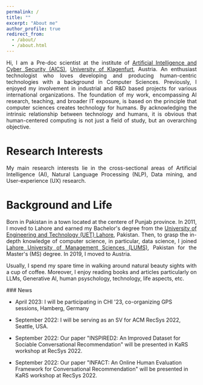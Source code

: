```yaml
---
permalink: /
title: ""
excerpt: "About me"
author_profile: true
redirect_from: 
  - /about/
  - /about.html
---
```


<div style="text-align: justify"> 
Hi, I am a Pre-doc scientist at the institute of <a href="https://www.aau.at/en/aics/"> Artificial Intelligence and Cyber Security 
(AICS)</a>, <a href="https://www.aau.at/en/">University of Klagenfurt</a>, Austria. An enthusiast technologist who 
loves developing and producing human-centric technologies with a background in Computer Sciences.
Previously, I enjoyed my involvement in industrial and R&D based projects for various 
international organizations. The foundation of my work, encompassing AI research, teaching, and broader IT exposure, 
is based on the principle that computer sciences creates technology for humans. 
By acknowledging the intrinsic relationship between technology and humans, 
it is obvious that human-centered computing is not just a field of study, but an overarching objective.<br />
</div>

Research Interests
======
<div style="text-align: justify"> 
My main research interests lie in the cross-sectional areas of Artificial Intelligence (AI), 
Natural Language Processing (NLP), Data mining, and User-experience (UX) research. 

</div>

Background and Life
======
<div style="text-align: justify"> 
Born in Pakistan in a town located at the centere of Punjab province.
In 2011, I moved to  Lahore and earned my Bachelor's degree 
from the <a href="https://www.uet.edu.pk"> University of Engineering and Technology (UET) Lahore</a>, Pakistan.
Then, to grasp the in-depth knowledge of computer science, in particular, data science, 
I joined <a href="https://lums.edu.pk/">Lahore University of Management Sciences (LUMS)</a>, Pakistan for the Master's (MS) degree. In 2019, I moved to Austria. 


Usually, I spend my spare time in walking around natural beauty sights with a cup of coffee. 
Moreover, I enjoy reading books and articles particularly on LLMs, Generative AI, human psyschology, 
technology, life aspects, etc.
</div>
### News

- April 2023: I will be participating in CHI '23, co-organizing GPS sessions, Hamberg, Germany

- September 2022: I will be serving as an SV for ACM RecSys 2022, Seattle, USA.

- September 2022: Our paper "INSPIRED2: An Improved Dataset for Sociable Conversational Recommendation" will be presented in KaRS workshop at RecSys 2022.

- September 2022: Our paper "INFACT: An Online Human Evaluation Framework for Conversational Recommendation" will be presented in KaRS workshop at RecSys 2022.


